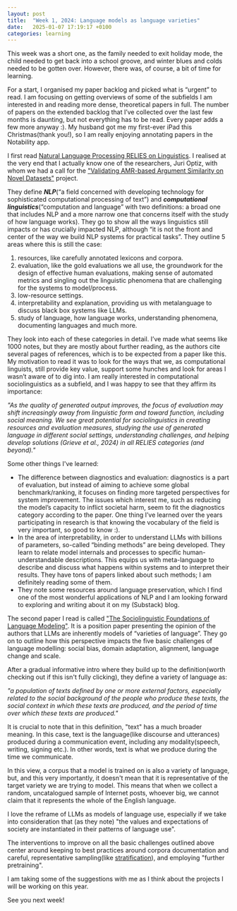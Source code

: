 ```yaml
---
layout: post
title:  "Week 1, 2024: Language models as language varieties"
date:   2025-01-07 17:19:17 +0100
categories: learning
---
```


This week was a short one, as the family needed to exit holiday mode, the child needed to get back into a school groove, and winter blues and colds needed to be gotten over. However, there was, of course, a bit of time for learning.

For a start, I organised my paper backlog and picked what is “urgent” to read. I am focusing on getting overviews of some of the subfields I am interested in and reading more dense, theoretical papers in full. The number of papers on the extended backlog that I’ve collected over the last few months is daunting, but not everything has to be read. Every paper adds a few more anyway :). My husband got me my first-ever iPad this Christmas(thank you!), so I am really enjoying annotating papers in the Notability app.

I first read [Natural Language Processing RELIES on Linguistics](https://arxiv.org/abs/2405.05966#:~:text=Large%20Language%20Models%20(LLMs)%20have,capture%20grammar%20or%20semantic%20coherence.). I realised at the very end that I actually know one of the researchers, Juri Optiz, with whom we had a call for the ["Validating AMR-based Argument Similarity on Novel Datasets"](https://github.com/TamaraAtanasoska/AMR_ArgumentSimilarity) project. 

They define ***NLP***(“a field concerned with developing technology for sophisticated computational processing of text”) and ***computational linguistics***(“computation and language” with two definitions: a broad one that includes NLP and a more narrow one that concerns itself with the study of how language works). They go to show all the ways linguistics still impacts or has crucially impacted NLP, although “it is not the front and center of the way we build NLP systems for practical tasks”. They outline 5 areas where this is still the case:
1. resources, like carefully annotated lexicons and corpora.
2. evaluation, like the gold evaluations we all use, the groundwork for the design of effective human evaluations, making sense of automated metrics and singling out the linguistic phenomena that are challenging for the systems to model/process.
3. low-resource settings.
4. interpretability and explanation, providing us with metalanguage to discuss black box systems like LLMs.
5. study of language, how language works, understanding phenomena, documenting languages and much more.

They look into each of these categories in detail. I’ve made what seems like 1000 notes, but they are mostly about further reading, as the authors cite several pages of references, which is to be expected from a paper like this. My motivation to read it was to look for the ways that we, as computational linguists, still provide key value, support some hunches and look for areas I wasn’t aware of to dig into. I am really interested in computational sociolinguistics as a subfield, and I was happy to see that they affirm its importance:

<em>"As the quality of generated output improves, the focus of evaluation may shift increasingly away from linguistic form and toward function, including social meaning. We see great potential for sociolinguistics in creating resources and evaluation measures, studying the use of generated language in different social settings, understanding challenges, and helping develop solutions (Grieve et al., 2024) in all RELIES categories (and beyond)."</em>

Some other things I've learned:
* The difference between diagnostics and evaluation: diagnostics is a part of evaluation, but instead of aiming to achieve some global benchmark/ranking, it focuses on finding more targeted perspectives for system improvement. The issues which interest me, such as reducing the model’s capacity to inflict societal harm, seem to fit the diagnostics category according to the paper. One thing I’ve learned over the years participating in research is that knowing the vocabulary of the field is very important, so good to know :).
* In the area of interpretability, in order to understand LLMs with billions of parameters, so-called “binding methods” are being developed. They learn to relate model internals and processes to specific human-understandable descriptions. This equips us with meta-language to describe and discuss what happens within systems and to interpret their results. They have tons of papers linked about such methods; I am definitely reading some of them.
* They note some resources around language preservation, which I find one of the most wonderful applications of NLP and I am looking forward to exploring and writing about it on my (Substack) blog.

The second paper I read is called ["The Sociolinguistic Foundations of Language Modeling"](https://arxiv.org/abs/2407.09241). It is a position paper presenting the opinion of the authors that LLMs are inherently models of “varieties of language”. They go on to outline how this perspective impacts the five basic challenges of language modelling: social bias, domain adaptation, alignment, language change and scale.

After a gradual informative intro where they build up to the definition(worth checking out if this isn't fully clicking), they define a variety of language as:

<em>"a population of texts defined by one or more external factors, especially related to the social background of the people who produce these texts, the social context in which these texts are produced, and the period of time over which these texts are produced."</em>

It is crucial to note that in this definition, "text" has a much broader meaning. In this case, text is the language(like discourse and utterances) produced during a communication event, including any modality(speech, writing, signing etc.). In other words, text is what we produce during the time we communicate. 

In this view, a corpus that a model is trained on is also a variety of language, but, and this very importantly, it doesn't mean that it is representative of the target variety we are trying to model. This means that when we collect a random, uncatalogued sample of Internet posts, whoever big, we cannot claim that it represents the whole of the English language. 

I love the reframe of LLMs as models of language use, especially if we take into consideration that (as they note) "the values and expectations of society are instantiated in their patterns of language use".

The interventions to improve on all the basic challenges outlined above center around keeping to best practices around corpora documentation and careful, representative sampling(like [stratification](https://en.wikipedia.org/wiki/Stratified_sampling)), and employing "further pretraining".

I am taking some of the suggestions with me as I think about the projects I will be working on this year.

See you next week!